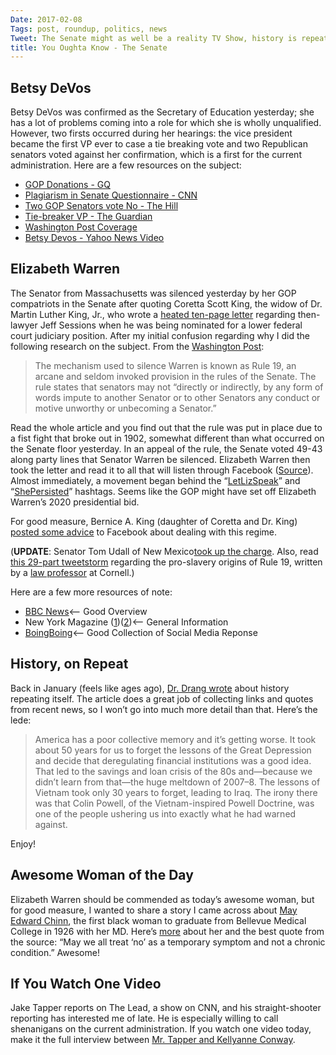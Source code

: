 ```yaml
---
Date: 2017-02-08
Tags: post, roundup, politics, news
Tweet: The Senate might as well be a reality TV Show, history is repeating itself, and Jake Tapper has had enough.
title: You Oughta Know - The Senate
---
```


## Betsy DeVos
Betsy DeVos was confirmed as the Secretary of Education yesterday; she has a lot of problems coming into a role for which she is wholly unqualified. However, two firsts occurred during her hearings: the vice president became the first VP ever to case a tie breaking vote and two Republican senators voted against her confirmation, which is a first for the current administration. Here are a few resources on the subject:
- [GOP Donations - GQ][1]
- [Plagiarism in Senate Questionnaire - CNN][2]
- [Two GOP Senators vote No - The Hill][3]
- [Tie-breaker VP - The Guardian][4]
- [Washington Post Coverage][5]
- [Betsy Devos - Yahoo News Video][6]

## Elizabeth Warren
The Senator from Massachusetts was silenced yesterday by her GOP compatriots in the Senate after quoting Coretta Scott King, the widow of Dr. Martin Luther King, Jr., who wrote a [heated ten-page letter][7] regarding then-lawyer Jeff Sessions when he was being nominated for a lower federal court judiciary position. After my initial confusion regarding why I did the following research on the subject. From the [Washington Post][8]:

> The mechanism used to silence Warren is known as Rule 19, an arcane and seldom invoked provision in the rules of the Senate. The rule states that senators may not “directly or indirectly, by any form of words impute to another Senator or to other Senators any conduct or motive unworthy or unbecoming a Senator.”

Read the whole article and you find out that the rule was put in place due to a fist fight that broke out in 1902, somewhat different than what occurred on the Senate floor yesterday. In an appeal of the rule, the Senate voted 49-43 along party lines that Senator Warren be silenced. Elizabeth Warren then took the letter and read it to all that will listen through Facebook ([Source][9]). Almost immediately, a movement began behind the “[LetLizSpeak][10]” and “[ShePersisted][11]” hashtags. Seems like the GOP might have set off Elizabeth Warren’s 2020 presidential bid.

For good measure, Bernice A. King (daughter of Coretta and Dr. King) [posted some advice][12] to Facebook about dealing with this regime.

(**UPDATE**: Senator Tom Udall of New Mexico[took up the charge][13]. Also, read [this 29-part tweetstorm][14] regarding the pro-slavery origins of Rule 19, written by a [law professor][15] at Cornell.)

Here are a few more resources of note:
- [BBC News][16]\<— Good Overview
- New York Magazine ([1][17])([2][18])\<— General Information
- [BoingBoing][19]\<— Good Collection of Social Media Reponse

## History, on Repeat
Back in January (feels like ages ago), [Dr. Drang wrote][20] about history repeating itself. The article does a great job of collecting links and quotes from recent news, so I won’t go into much more detail than that. Here’s the lede:

> America has a poor collective memory and it’s getting worse. It took about 50 years for us to forget the lessons of the Great Depression and decide that deregulating financial institutions was a good idea. That led to the savings and loan crisis of the 80s and—because we didn’t learn from that—the huge meltdown of 2007–8. The lessons of Vietnam took only 30 years to forget, leading to Iraq. The irony there was that Colin Powell, of the Vietnam-inspired Powell Doctrine, was one of the people ushering us into exactly what he had warned against.

Enjoy!

## Awesome Woman of the Day
Elizabeth Warren should be commended as today’s awesome woman, but for good measure, I wanted to share a story I came across about [May Edward Chinn][21], the first black woman to graduate from Bellevue Medical College in 1926 with her MD. Here’s [more][22] about her and the best quote from the source: “May we all treat ‘no’ as a temporary symptom and not a chronic condition.” Awesome!

## If You Watch One Video
Jake Tapper reports on The Lead, a show on CNN, and his straight-shooter reporting has interested me of late. He is especially willing to call shenanigans on the current administration. If you watch one video today, make it the full interview between [Mr. Tapper and Kellyanne Conway][23].

[1]:	http://www.gq.com/story/betsy-devos-confirmed/amp
[2]:	http://www.cnn.com/2017/01/31/politics/betsy-devos-plagiarism-obama-official/index.html
[3]:	http://thehill.com/homenews/senate/317379-gop-senator-to-vote-no-on-betsy-devos
[4]:	https://www.theguardian.com/us-news/2017/feb/07/betsy-devos-confirmed-education-secretary-pence-trump-cabinet
[5]:	https://www.washingtonpost.com/news/answer-sheet/wp/2017/02/07/shes-a-billionaire-who-said-schools-need-guns-to-fight-bears-heres-what-you-may-not-know-about-betsy-devos/?hpid=hp_hp-banner-low_know-devos-gp-230pm:homepage/story&utm_term=.90d6ec91666a
[6]:	https://www.yahoo.com/katiecouric/who-is-betsy-devos-and-why-has-she-sparked-so-much-controversy-133736955.html
[7]:	https://www.washingtonpost.com/news/powerpost/wp/2017/01/10/read-the-letter-coretta-scott-king-wrote-opposing-sessionss-1986-federal-nomination/?utm_term=.08b75cfd8173 "Washington Post"
[8]:	https://www.washingtonpost.com/amphtml/news/morning-mix/wp/2017/02/08/the-silencing-of-elizabeth-warren-and-an-old-senate-rule-prompted-by-a-fistfight/
[9]:	https://news.vice.com/story/elizabeth-warren-silenced-jeff-sessions "Vice News"
[10]:	https://twitter.com/hashtag/letlizspeak "Twitter"
[11]:	https://twitter.com/hashtag/shepersisted "Twitter"
[12]:	https://twitter.com/BerniceKing/status/829112776253648896 "Be A King, @BerniceKing - Twitter"
[13]:	https://twitter.com/SenWarren/status/829355387849682944 "Elizabeth Warren - Twitter"
[14]:	https://twitter.com/i/moments/829233890816573440
[15]:	http://james.grimmelmann.net
[16]:	http://www.bbc.com/news/world-us-canada-38903338
[17]:	http://nymag.com/daily/intelligencer/2017/02/elizabeth-warren-violates-gag-rule-by-criticizing-sessions.html?mid=twitter_dailyintelligencer
[18]:	http://nymag.com/daily/intelligencer/2017/02/senate-silences-warren-over-coretta-scott-king-quote.html?mid=twitter_dailyintelligencer
[19]:	https://boingboing.net/2017/02/07/f-u-gop.html
[20]:	http://leancrew.com/all-this/2017/01/nothing-new/
[21]:	http://tinyletter.com/lschmeiser/letters/so-what-who-cares-vol-3-issue-6-how-the-diamond-industry-has-discovered-women-as-customers
[22]:	https://cfmedicine.nlm.nih.gov/physicians/biography_61.html
[23]:	https://www.youtube.com/watch?v=flyW41U7XPw&feature=share "CNN on Youtube"